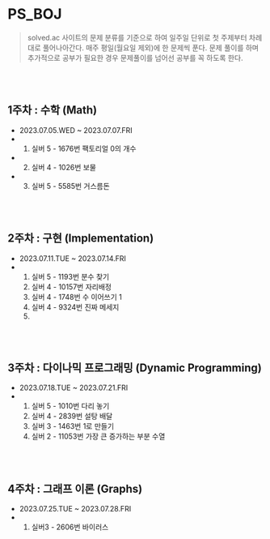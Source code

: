 # PS_BOJ

> solved.ac 사이트의 문제 분류를 기준으로 하여 일주일 단위로 첫 주제부터 차례대로 풀어나아간다.
> 매주 평일(월요일 제외)에 한 문제씩 푼다.
> 문제 풀이를 하며 추가적으로 공부가 필요한 경우 문제풀이를 넘어선 공부를 꼭 하도록 한다.

<br>
<br>

## 1주차 : 수학 (Math)
- 2023.07.05.WED ~ 2023.07.07.FRI
- 1) 실버 5 - 1676번 팩토리얼 0의 개수
- 2) 실버 4 - 1026번 보물
- 3) 실버 5 - 5585번 거스름돈

<br>
<br>

## 2주차 : 구현 (Implementation)
- 2023.07.11.TUE ~ 2023.07.14.FRI
- 1) 실버 5 - 1193번 분수 찾기
  2) 실버 4 - 10157번 자리배정
  3) 실버 4 - 1748번 수 이어쓰기 1
  4) 실버 4 - 9324번 진짜 메세지
  5) 
<br>
<br>

## 3주차 : 다이나믹 프로그래밍 (Dynamic Programming)
- 2023.07.18.TUE ~ 2023.07.21.FRI
- 1) 실버 5 - 1010번 다리 놓기
  2) 실버 4 - 2839번 설탕 배달
  3) 실버 3 - 1463번 1로 만들기
  4) 실버 2 - 11053번 가장 큰 증가하는 부분 수열

<br>
<br>

## 4주차 : 그래프 이론 (Graphs)
- 2023.07.25.TUE ~ 2023.07.28.FRI
- 1) 실버3 - 2606번 바이러스
